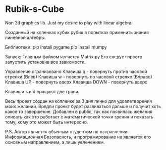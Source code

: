 # Rubik-s-Cube
Non 3d graphics lib. Just my desire to play with linear algebra

Созданный на коленках кубик рубик в попытках применить знания линейной алгебры.

Библиотеки:
pip install pygame 
pip install mumpy

Запуск:
Главным файлом является Matrix.py 
Его следует просто запустить установив все зависмости.

Управление огранизовано
Клавиша q - повернуть против часовой стрелки (Влев)
Клавиша w - повернуть по часовой стрелке (Вправо)
Клавиша UP - повернуть вверх
Клавиша DOWN - повернуть вверх

Клавиши s и d вращают две грани.

Весь проект создан на колленке за 3 дня лично для удовлетворения моих желаний. Врядли проект будет развиваться дальше и получит хоть какое то завершение.
Добавлен в public, так как появилась желания описать как это работает с математической точки зрения и показать тому, кому это может быть интересно.

P.S. Автор является обычным студентом по направлении Информационная Безопасноть, и програмирование не является его основным направлением, а лишь увлечением.

